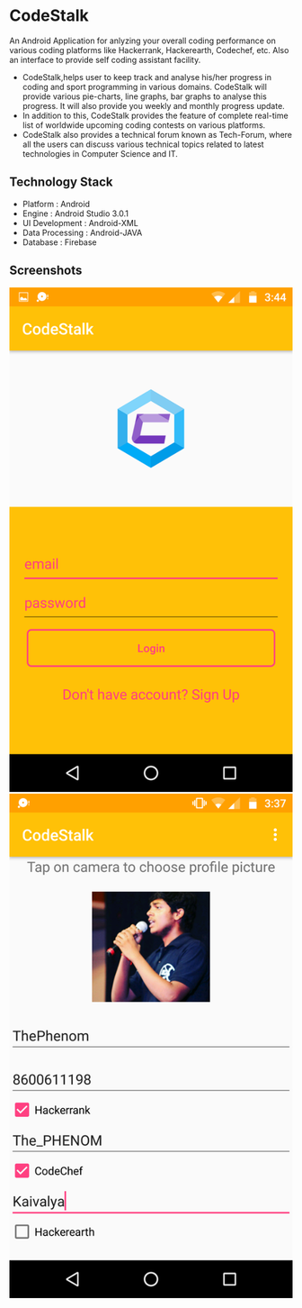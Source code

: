 # CodeStalk
An Android Application for anlyzing your overall coding performance on various coding platforms like Hackerrank, Hackerearth, Codechef, etc. Also an interface to provide self coding assistant facility.

* CodeStalk,helps user to keep track and analyse his/her progress in coding and sport programming in various domains. CodeStalk will provide various pie-charts, line graphs, bar graphs to analyse this progress. It will also provide you weekly and monthly progress update.
* In addition to this, CodeStalk provides the feature of complete real-time list of worldwide upcoming coding contests on various platforms. 
* CodeStalk also provides a technical forum known as Tech-Forum, where all the users can discuss various technical topics related to latest technologies in Computer Science and IT.

## Technology Stack
* Platform : Android
* Engine : Android Studio 3.0.1
* UI Development : Android-XML
* Data Processing : Android-JAVA
* Database : Firebase

## Screenshots
![](https://github.com/thephenom1708/CodeStalk/blob/master/Screenshots/login.png)
![](https://github.com/thephenom1708/CodeStalk/blob/master/Screenshots/ProfileEdit.png)
